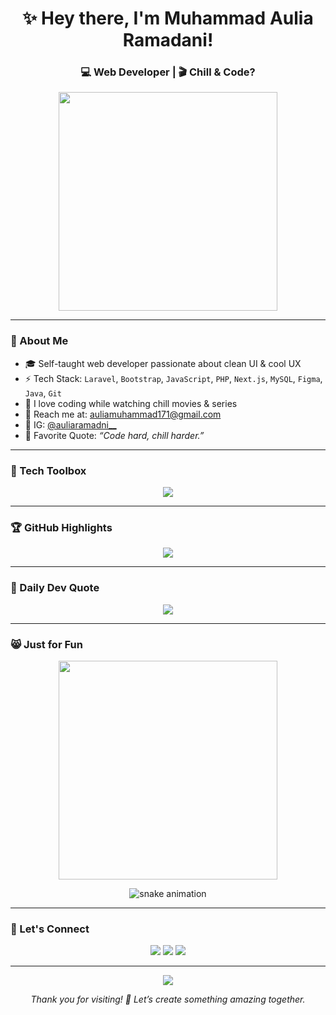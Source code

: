 <h1 align="center">✨ Hey there, I'm Muhammad Aulia Ramadani!</h1>
<h3 align="center">💻 Web Developer | 🎬 Chill & Code?</h3>

<p align="center">
<img src="https://media.giphy.com/media/1vYz9eWZlHImJ5CwXh/giphy.gif" width="350" />

</p>

---

### 🌟 About Me
- 🎓 Self-taught web developer passionate about clean UI & cool UX  
- ⚡ Tech Stack: `Laravel`, `Bootstrap`, `JavaScript`, `PHP`, `Next.js`, `MySQL`, `Figma`, `Java`, `Git`  
- 🍿 I love coding while watching chill movies & series  
- 📧 Reach me at: [auliamuhammad171@gmail.com](mailto:auliamuhammad171@gmail.com)  
- 📸 IG: [@auliaramadni__](https://instagram.com/auliaramadni__)  
- 💭 Favorite Quote: *“Code hard, chill harder.”*

---

### 🧰 Tech Toolbox
<p align="center">
  <img src="https://skillicons.dev/icons?i=html,css,bootstrap,js,php,laravel,vscode,git,figma,mysql,nextjs,java" />
</p>

---

### 🏆 GitHub Highlights
<p align="center">
  <img src="https://github-profile-trophy.vercel.app/?username=muhammadauliaramadani&theme=onedark&no-frame=true&column=6" />
</p>

---

### 📜 Daily Dev Quote
<p align="center">
  <img src="https://quotes-github-readme.vercel.app/api?type=horizontal&theme=dark" />
</p>

---

### 😸 Just for Fun
<p align="center">
  <img src="https://media.giphy.com/media/LMcB8XospGZO8UQq87/giphy.gif" width="350" />
</p>

<p align="center">
  <img src="https://github.com/muhammadauliaramadani/muhammadauliaramadani/raw/output/github-contribution-grid-snake.svg" alt="snake animation" />
</p>

---

### 🔗 Let's Connect
<p align="center">
  <a href="mailto:auliamuhammad171@gmail.com"><img src="https://img.shields.io/badge/Gmail-EA4335?style=for-the-badge&logo=gmail&logoColor=white" /></a>
  <a href="https://instagram.com/auliaramadni__"><img src="https://img.shields.io/badge/Instagram-E4405F?style=for-the-badge&logo=instagram&logoColor=white" /></a>
  <a href="https://github.com/muhammadauliaramadani"><img src="https://img.shields.io/badge/GitHub-171515?style=for-the-badge&logo=github&logoColor=white" /></a>
</p>

---

<p align="center">
  <img src="https://capsule-render.vercel.app/api?type=waving&color=0:FF6B6B,100:FFD93D&height=100&section=footer&animation=twinkling"/>
</p>

<p align="center"><i>Thank you for visiting! 🚀 Let’s create something amazing together.</i></p>
